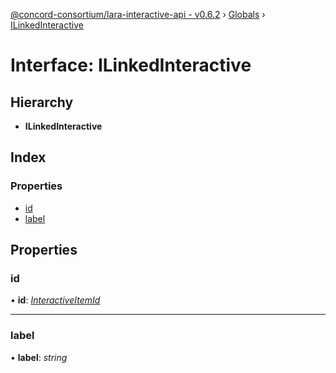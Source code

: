 [@concord-consortium/lara-interactive-api - v0.6.2](../README.md) › [Globals](../globals.md) › [ILinkedInteractive](ilinkedinteractive.md)

# Interface: ILinkedInteractive

## Hierarchy

* **ILinkedInteractive**

## Index

### Properties

* [id](ilinkedinteractive.md#id)
* [label](ilinkedinteractive.md#label)

## Properties

###  id

• **id**: *[InteractiveItemId](../globals.md#interactiveitemid)*

___

###  label

• **label**: *string*
